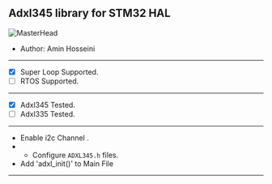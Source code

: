 ## Adxl345 library for STM32 HAL

![MasterHead](https://www.rhino3dprinter.com/Images/Urun/03122022140200.jpeg)

*	Author:     Amin Hosseini
--------------------------------------------------------------------------------
* [x] Super Loop Supported.
* [ ] RTOS Supported.
--------------------------------------------------------------------------------
* [x] Adxl345 Tested.
* [ ] Adxl335 Tested.
-------------------------------------------------------------------------------- 
* Enable i2c Channel .
* * Configure `ADXL345.h` files.
* Add 'adxl_init()' to Main File
--------------------------------------------------------------------------------
